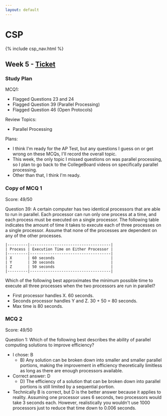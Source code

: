 ```yaml
---
layout: default
---
```


# CSP

{% include csp_nav.html %}

## Week 5 - [Ticket](https://github.com/Archkitten/CS-AP-2/issues/17)

### Study Plan

MCQ1:
* Flagged Questions 23 and 24
* Flagged Question 39 (Parallel Processing)
* Flagged Question 46 (Open Protocols)

Review Topics:
* Parallel Processing

Plans:
* I think I'm ready for the AP Test, but any questions I guess on or get wrong on these MCQs, I'll record the overall topic.
* This week, the only topic I missed questions on was parallel processing, so I plan to go back to the CollegeBoard videos on specifically parallel processing.
* Other than that, I think I'm ready.

### Copy of MCQ 1

Score: 49/50

Question 39: A certain computer has two identical processors that are able to run in parallel. Each processor can run only one process at a time, and each process must be executed on a single processor. The following table indicates the amount of time it takes to execute each of three processes on a single processor. Assume that none of the processes are dependent on any of the other processes.

```
|---------|------------------------------------|
| Process | Execution Time on Either Processor |
|---------|------------------------------------|
| X       | 60 seconds                         |
| Y       | 30 seconds                         |
| Z       | 50 seconds                         |
|---------|------------------------------------|
```

Which of the following best approximates the minimum possible time to execute all three processes when the two processors are run in parallel?

* First processor handles X. 60 seconds.
* Seconds processor handles Y and Z. 30 + 50 = 80 seconds.
* Max time is 80 seconds.

### MCQ 2

Score: 49/50

Question 1: Which of the following best describes the ability of parallel computing solutions to improve efficiency?
* I chose: B
  * B) Any solution can be broken down into smaller and smaller parallel portions, making the improvement in efficiency theoretically limitless as long as there are enough processors available.
* Correct answer: D
  * D) The efficiency of a solution that can be broken down into parallel portions is still limited by a sequential portion.
* Technically B is correct, but D is the better answer because it applies to reality. Assuming one processor uses 6 seconds, two processors would take 3 seconds each. However, realistically you wouldn't use 1000 processors just to reduce that time down to 0.006 seconds.

